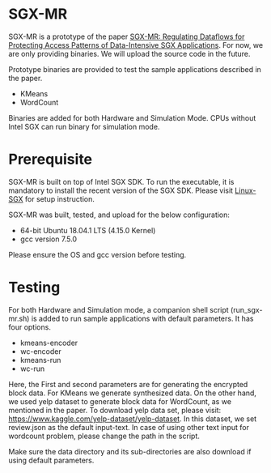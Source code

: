 # SGX-MR
SGX-MR is a prototype of the paper [SGX-MR: Regulating Dataflows for Protecting Access Patterns of Data-Intensive SGX Applications](https://arxiv.org/abs/2009.03518). For now, we are only providing binaries. We will upload the source code in the future.

Prototype binaries are provided to test the sample applications described in the paper. 
* KMeans
* WordCount

Binaries are added for both Hardware and Simulation Mode. CPUs without Intel SGX can run binary for simulation mode. 

# Prerequisite
SGX-MR is built on top of Intel SGX SDK. To run the executable, it is mandatory to install the recent version of the SGX SDK. Please visit [Linux-SGX](https://github.com/intel/linux-sgx) for setup instruction.

SGX-MR was built, tested, and upload for the below configuration:
* 64-bit Ubuntu 18.04.1 LTS (4.15.0 Kernel)
* gcc version 7.5.0

Please ensure the OS and gcc version before testing.

# Testing
For both Hardware and Simulation mode, a companion shell script (run_sgx-mr.sh) is added to run sample applications with default parameters. It has four options.
* kmeans-encoder
* wc-encoder
* kmeans-run
* wc-run

Here, the First and second parameters are for generating the encrypted block data. For KMeans we generate synthesized data. On the other hand, we used yelp dataset to generate block data for WordCount, as we mentioned in the paper. To download yelp data set, please visit: https://www.kaggle.com/yelp-dataset/yelp-dataset. In this dataset, we set review.json as the default input-text. In case of using other text input for wordcount problem, please change the path in the script.

Make sure the data directory and its sub-directories are also download if using default parameters.
